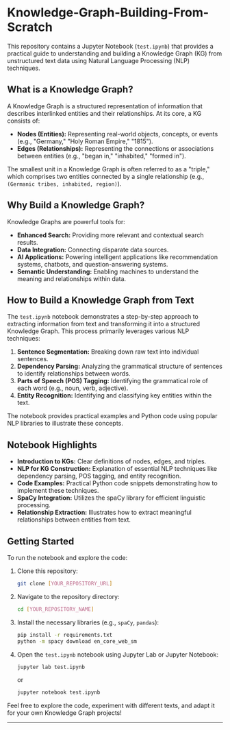 # Knowledge-Graph-Building-From-Scratch

This repository contains a Jupyter Notebook (`test.ipynb`) that provides a practical guide to understanding and building a Knowledge Graph (KG) from unstructured text data using Natural Language Processing (NLP) techniques.

## What is a Knowledge Graph?

A Knowledge Graph is a structured representation of information that describes interlinked entities and their relationships. At its core, a KG consists of:

  * **Nodes (Entities):** Representing real-world objects, concepts, or events (e.g., "Germany," "Holy Roman Empire," "1815").
  * **Edges (Relationships):** Representing the connections or associations between entities (e.g., "began in," "inhabited," "formed in").

The smallest unit in a Knowledge Graph is often referred to as a "triple," which comprises two entities connected by a single relationship (e.g., `(Germanic tribes, inhabited, region)`).

## Why Build a Knowledge Graph?

Knowledge Graphs are powerful tools for:

  * **Enhanced Search:** Providing more relevant and contextual search results.
  * **Data Integration:** Connecting disparate data sources.
  * **AI Applications:** Powering intelligent applications like recommendation systems, chatbots, and question-answering systems.
  * **Semantic Understanding:** Enabling machines to understand the meaning and relationships within data.

## How to Build a Knowledge Graph from Text

The `test.ipynb` notebook demonstrates a step-by-step approach to extracting information from text and transforming it into a structured Knowledge Graph. This process primarily leverages various NLP techniques:

1.  **Sentence Segmentation:** Breaking down raw text into individual sentences.
2.  **Dependency Parsing:** Analyzing the grammatical structure of sentences to identify relationships between words.
3.  **Parts of Speech (POS) Tagging:** Identifying the grammatical role of each word (e.g., noun, verb, adjective).
4.  **Entity Recognition:** Identifying and classifying key entities within the text.

The notebook provides practical examples and Python code using popular NLP libraries to illustrate these concepts.

## Notebook Highlights

  * **Introduction to KGs:** Clear definitions of nodes, edges, and triples.
  * **NLP for KG Construction:** Explanation of essential NLP techniques like dependency parsing, POS tagging, and entity recognition.
  * **Code Examples:** Practical Python code snippets demonstrating how to implement these techniques.
  * **SpaCy Integration:** Utilizes the spaCy library for efficient linguistic processing.
  * **Relationship Extraction:** Illustrates how to extract meaningful relationships between entities from text.

## Getting Started

To run the notebook and explore the code:

1.  Clone this repository:
    ```bash
    git clone [YOUR_REPOSITORY_URL]
    ```
2.  Navigate to the repository directory:
    ```bash
    cd [YOUR_REPOSITORY_NAME]
    ```
3.  Install the necessary libraries (e.g., `spaCy`, `pandas`):
    ```bash
    pip install -r requirements.txt
    python -m spacy download en_core_web_sm
    ```
4.  Open the `test.ipynb` notebook using Jupyter Lab or Jupyter Notebook:
    ```bash
    jupyter lab test.ipynb
    ```
    or
    ```bash
    jupyter notebook test.ipynb
    ```

Feel free to explore the code, experiment with different texts, and adapt it for your own Knowledge Graph projects\!

-----
